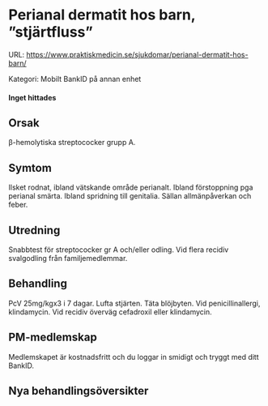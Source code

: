 # Perianal dermatit hos barn, ”stjärtfluss”

URL: https://www.praktiskmedicin.se/sjukdomar/perianal-dermatit-hos-barn/



Kategori: Mobilt BankID på annan enhet

#### Inget hittades

## Orsak

β-hemolytiska streptococker grupp A.

## Symtom

Ilsket rodnat, ibland vätskande område perianalt. Ibland förstoppning pga perianal smärta. Ibland spridning till genitalia. Sällan allmänpåverkan och feber.

## Utredning

Snabbtest för streptococker gr A och/eller odling. Vid flera recidiv svalgodling från familjemedlemmar.

## Behandling

PcV 25mg/kgx3 i 7 dagar. Lufta stjärten. Täta blöjbyten. Vid penicillinallergi, klindamycin. Vid recidiv överväg cefadroxil eller klindamycin.

## PM-medlemskap

Medlemskapet är kostnadsfritt och du loggar in smidigt och tryggt med ditt BankID.

## Nya behandlingsöversikter

